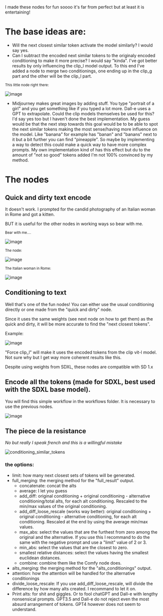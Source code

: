 I made these nodes for fun soooo it's far from perfect but at least it is entertaining!

# The base ideas are:

- Will the next closest similar token activate the model similarly? I would say yes.
- Can I subtract the encoded next similar tokens to the originaly encoded conditioning to make it more precise? I would say "kinda". I've got better results by only influencing the clip_l model output. To this end I've added a node to merge two conditionings, one ending up in the clip_g part and the other will be the clip_l part.

<sub>This little node right there:</sub>

![image](https://github.com/Extraltodeus/Conditioning-token-experiments-for-ComfyUI/assets/15731540/fba9be16-ceda-4420-8b91-1aa8a4dccae0)

- Midjourney makes great images by adding stuff. You type "portrait of a girl" and you get something like if you typed a lot more. Dall-e uses a GPT to extrapolate. Could the clip models themselves be used for this? I'd say yes too but I haven't done the best implementation. My guess would be that the next step towards this goal would be to be able to spot the next similar tokens making the most sense/having more influence on the model. Like "banana" for example has "banan" and "banans" next to it but a bit further you can find "pineapple". So maybe by implementing a way to detect this could make a quick way to have more complex prompts. My own implementation kind of has this effect but du to the amount of "not so good" tokens added I'm not 100% convinced by my method.

# The nodes

## Quick and dirty text encode

It doesn't work. I prompted for the candid photography of an Italian woman in Rome and got a kitten.

BUT it is useful for the other nodes in working ways so bear with me.

<sub>Bear with me....</sub>

![image](https://github.com/Extraltodeus/Conditioning-token-experiments-for-ComfyUI/assets/15731540/0c8e97f1-16f9-4f58-84cb-0a5495da985f)


<sub>The node:</sub>

![image](https://github.com/Extraltodeus/Conditioning-token-experiments-for-ComfyUI/assets/15731540/5cc84428-5636-4d7c-a77f-d9dc39dc75fa)

<sub>The Italian woman in Rome:</sub>

![image](https://github.com/Extraltodeus/Conditioning-token-experiments-for-ComfyUI/assets/15731540/c78c8b18-a582-430f-9eef-b1ac4e415171)


## Conditioning to text

Well that's one of the fun nodes! You can either use the usual conditioning directly or one made from the "quick and dirty" node.

Since it uses the same weights (see next node on how to get them) as the quick and dirty, it will be more accurate to find the "next closest tokens".

Example:

![image](https://github.com/Extraltodeus/Conditioning-token-experiments-for-ComfyUI/assets/15731540/43641b09-0dac-4b5d-8014-7230ef6d8813)

"Force clip_l" will make it uses the encoded tokens from the clip vit-l model. Not sure why but I get way more coherent results like this.

Despite using weights from SDXL, these nodes are compatible with SD 1.x


## Encode all the tokens (made for SDXL, best used with the SDXL base model).

You will find this simple workflow in the workflows folder. It is necessary to use the previous nodes.

![image](https://github.com/Extraltodeus/Conditioning-token-experiments-for-ComfyUI/assets/15731540/d10fba98-8b05-4349-9d50-e61f56d0a716)


## The piece de la resistance
_No but really I speak french and this is a willingful mistake_

![conditioning_similar_tokens](https://github.com/Extraltodeus/Conditioning-token-experiments-for-ComfyUI/assets/15731540/d8623a41-f667-458b-bdbf-448c019abc7c)

### the options:

- limit: how many next closest sets of tokens will be generated.
- full_merging: the merging method for the "full_result" output.
  - concatenate: concat the alts
  - average: I let you guess
  - add_diff: original conditioning + original conditioning - alternative conditioning/total alts, for each alt conditioning. Rescaled to the min/max values of the original conditioning.
  - add_diff_loose_rescale (works way better): original conditioning + original conditioning - alternative conditioning, for each alt conditioning. Rescaled at the end by using the average min/max values.
  - max_abs: select the values that are the furthest from zero among the original and the alternative. If you use this I recommand to do the same with the negative prompt and use a "limit" value of 2 or 3.
  - min_abs: select the values that are the closest to zero.
  - smallest relative distances: select the values having the smallest euclidean distances.
  - combine: combine them like the Comfy node does.
- alts_merging: the merging method for the "alts_conditionings" output.
- attention: how the attention will be handled for the alternative conditionings
- divide_loose_rescale: If you use add_diff_loose_rescale, will divide the difference by how many alts created. I recommand to let it on.
- Print alts: for shit and giggles. Or to fool chatGPT and Dall-e with lengthy nonsensical prompts. GPT3.5 and Dall-e do not reject even the most absurd arrangement of tokens. GPT4 however does not seem to understand.


